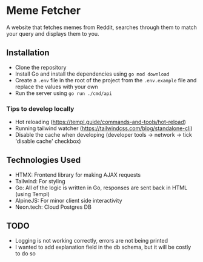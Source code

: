# Meme Fetcher

A website that fetches memes from Reddit, searches through them to match your query and displays them to you.

## Installation

- Clone the repository
- Install Go and install the dependencies using `go mod download`
- Create a `.env` file in the root of the project from the `.env.example` file and replace the values with your own
- Run the server using `go run ./cmd/api`

### Tips to develop locally

- Hot reloading (https://templ.guide/commands-and-tools/hot-reload)
- Running tailwind watcher (https://tailwindcss.com/blog/standalone-cli)
- Disable the cache when developing (developer tools -> network -> tick 'disable cache' checkbox)

## Technologies Used

- HTMX: Frontend library for making AJAX requests
- Tailwind: For styling
- Go: All of the logic is written in Go, responses are sent back in HTML (using Templ)
- AlpineJS: For minor client side interactivity
- Neon.tech: Cloud Postgres DB

## TODO

- Logging is not working correctly, errors are not being printed
- I wanted to add explanation field in the db schema, but it will be costly to do so
